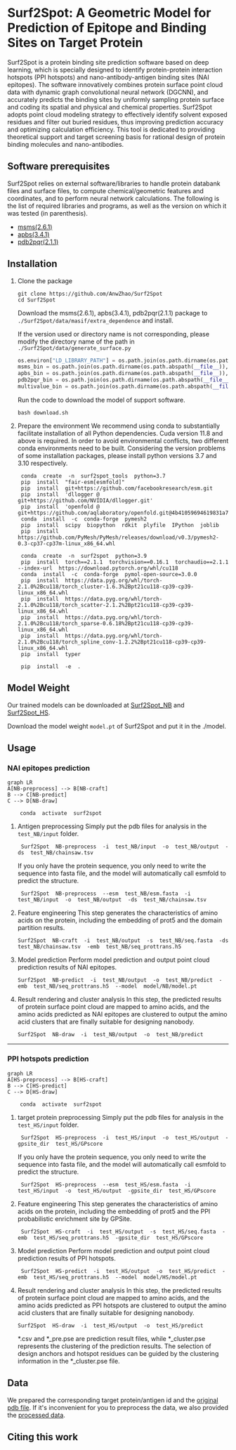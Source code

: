 # Surf2Spot: A Geometric Model for Prediction of Epitope and Binding Sites on Target Protein

Surf2Spot is a protein binding site prediction software based on deep learning, which is specially designed to identify protein-protein interaction hotspots (PPI hotspots) and nano-antibody-antigen binding sites (NAI epitopes). The software innovatively combines protein surface point cloud data with dynamic graph convolutional neural network (DGCNN), and accurately predicts the binding sites by uniformly sampling protein surface and coding its spatial and physical and chemical properties. 
Surf2Spot adopts point cloud modeling strategy to effectively identify solvent exposed residues and filter out buried residues, thus improving prediction accuracy and optimizing calculation efficiency. This tool is dedicated to providing theoretical support and target screening basis for rational design of protein binding molecules and nano-antibodies.


## Software prerequisites
Surf2Spot relies on external software/libraries to handle protein databank files and surface files, to compute chemical/geometric features and coordinates, and to perform neural network calculations. The following is the list of required libraries and programs, as well as the version on which it was tested (in parenthesis).

* [msms(2.6.1)](https://ccsb.scripps.edu/msms/)
* [apbs(3.4.1)](https://github.com/Electrostatics/apbs-pdb2pqr/releases)
* [pdb2pqr(2.1.1)](https://github.com/Electrostatics/pdb2pqr/releases?page=2)


## Installation
1. Clone the package
   ```shell
   git clone https://github.com/AnwZhao/Surf2Spot
   cd Surf2Spot
    ```
    Download the msms(2.6.1), apbs(3.4.1), pdb2pqr(2.1.1) package to `./Surf2Spot/data/masif/extra_dependence` and install.

   If the version used or directory name is not corresponding, please modify the directory name of the path in `./Surf2Spot/data/generate_surface.py`

   ```python
   os.environ["LD_LIBRARY_PATH"] = os.path.join(os.path.dirname(os.path.abspath(__file__)),  'masif/extra_dependence/APBS-3.4.1/lib')  
   msms_bin = os.path.join(os.path.dirname(os.path.abspath(__file__)),  'masif/extra_dependence/msms/msms.x86_64Linux2.2.6.1')  
   apbs_bin = os.path.join(os.path.dirname(os.path.abspath(__file__)),  'masif/extra_dependence/APBS-3.4.1/bin/apbs')  
   pdb2pqr_bin = os.path.join(os.path.dirname(os.path.abspath(__file__)),  "masif/extra_dependence/pdb2pqr/pdb2pqr")  
   multivalue_bin = os.path.join(os.path.dirname(os.path.abspath(__file__)),  "masif/extra_dependence/APBS-3.4.1/share/apbs/tools/bin/multivalue")
   ```  
    
    Run the code to download the model of support software.
    ```shell
    bash download.sh
    ```
    
    
2. Prepare the environment
We recommend using conda to substantially facilitate installation of all Python dependencies. 
Cuda version 11.8 and above is required. 
In order to avoid environmental conflicts, two different conda environments need to be built. Considering the version problems of some installation packages, please install python versions 3.7 and 3.10 respectively.
   ```shell
    conda  create  -n  surf2spot_tools  python=3.7    
    pip  install  "fair-esm[esmfold]"  
    pip  install  git+https://github.com/facebookresearch/esm.git  
    pip  install  'dllogger @ git+https://github.com/NVIDIA/dllogger.git'  
    pip  install  'openfold @ git+https://github.com/aqlaboratory/openfold.git@4b41059694619831a7db195b7e0988fc4ff3a307'   
    conda  install  -c  conda-forge  pymesh2  
    pip  install  scipy  biopython  rdkit  plyfile  IPython  joblib  
    pip  install  https://github.com/PyMesh/PyMesh/releases/download/v0.3/pymesh2-0.3-cp37-cp37m-linux_x86_64.whl
   ```

   ```shell
    conda  create  -n  surf2spot  python=3.9  
    pip  install  torch==2.1.1  torchvision==0.16.1  torchaudio==2.1.1  --index-url  https://download.pytorch.org/whl/cu118  
    conda  install  -c  conda-forge  pymol-open-source=3.0.0  
    pip  install  https://data.pyg.org/whl/torch-2.1.0%2Bcu118/torch_cluster-1.6.3%2Bpt21cu118-cp39-cp39-linux_x86_64.whl  
    pip  install  https://data.pyg.org/whl/torch-2.1.0%2Bcu118/torch_scatter-2.1.2%2Bpt21cu118-cp39-cp39-linux_x86_64.whl  
    pip  install  https://data.pyg.org/whl/torch-2.1.0%2Bcu118/torch_sparse-0.6.18%2Bpt21cu118-cp39-cp39-linux_x86_64.whl  
    pip  install  https://data.pyg.org/whl/torch-2.1.0%2Bcu118/torch_spline_conv-1.2.2%2Bpt21cu118-cp39-cp39-linux_x86_64.whl  
    pip  install  typer  
  
    pip  install  -e  .
   ```


## Model Weight

 Our trained models can be downloaded at [Surf2Spot_NB](https://huggingface.co/anwzhao/Surf2Spot_NB ) and [Surf2Spot_HS](https://huggingface.co/anwzhao/Surf2Spot_HS ).

Download the model weight `model.pt` of Surf2Spot  and put it in the ./model.


## Usage
### NAI epitopes prediction

```mermaid
graph LR
A[NB-preprocess] --> B[NB-craft] 
B --> C[NB-predict]
C --> D[NB-draw]
```
```shell
    conda  activate  surf2spot
```

1. Antigen preprocessing
   Simply put the pdb files for analysis in the `test_NB/input` folder.
   ```shell
    Surf2Spot  NB-preprocess  -i  test_NB/input  -o  test_NB/output  -ds  test_NB/chainsaw.tsv 
   ```
   If you only have the protein sequence, you only need to write the sequence into fasta file, and the model will automatically call esmfold to predict the structure.
   ```shell
    Surf2Spot  NB-preprocess  --esm  test_NB/esm.fasta  -i  test_NB/input  -o  test_NB/output  -ds  test_NB/chainsaw.tsv 
   ```

2. Feature engineering
    This step generates the characteristics of amino acids on the protein, including the embedding of prot5 and the domain partition results.
   ```shell
   Surf2Spot  NB-craft  -i  test_NB/output  -s  test_NB/seq.fasta  -ds  test_NB/chainsaw.tsv  -emb  test_NB/seq_prottrans.h5    
   ```

3. Model prediction
    Perform model prediction and output point cloud prediction results of NAI epitopes.
   ```shell
   Surf2Spot  NB-predict  -i  test_NB/output  -o  test_NB/predict  -emb  test_NB/seq_prottrans.h5  --model  model/NB/model.pt    
   ```

4. Result rendering and cluster analysis
    In this step, the predicted results of protein surface point cloud are mapped to amino acids, and the amino acids predicted as NAI epitopes are clustered to output the amino acid clusters that are finally suitable for designing nanobody.
   ```shell
   Surf2Spot  NB-draw  -i  test_NB/output  -o  test_NB/predict    
   ```
   
---
### PPI hotspots prediction

```mermaid
graph LR
A[HS-preprocess] --> B[HS-craft] 
B --> C[HS-predict]
C --> D[HS-draw]
```

```shell
    conda  activate  surf2spot
```

1. target protein preprocessing
    Simply put the pdb files for analysis in the `test_HS/input` folder.
   ```shell
    Surf2Spot  HS-preprocess  -i  test_HS/input  -o  test_HS/output  -gpsite_dir  test_HS/GPscore 
   ```
    If you only have the protein sequence, you only need to write the sequence into fasta file, and the model will automatically call esmfold to predict the structure. 
   ```shell
    Surf2Spot  HS-preprocess  --esm  test_HS/esm.fasta  -i  test_HS/input  -o  test_HS/output  -gpsite_dir  test_HS/GPscore 
   ```
   
2. Feature engineering
    This step generates the characteristics of amino acids on the protein, including the embedding of prot5 and the PPI probabilistic enrichment site by GPSite.
   ```shell
    Surf2Spot  HS-craft  -i  test_HS/output  -s  test_HS/seq.fasta  -emb  test_HS/seq_prottrans.h5  -gpsite_dir  test_HS/GPscore 
   ```

3. Model prediction
    Perform model prediction and output point cloud prediction results of PPI hotspots.
   ```shell
    Surf2Spot  HS-predict  -i  test_HS/output  -o  test_HS/predict  -emb  test_HS/seq_prottrans.h5  --model  model/HS/model.pt 
   ```

4. Result rendering and cluster analysis
    In this step, the predicted results of protein surface point cloud are mapped to amino acids, and the amino acids predicted as PPI hotspots are clustered to output the amino acid clusters that are finally suitable for designing nanobody.
   ```shell
   Surf2Spot  HS-draw  -i  test_HS/output  -o  test_HS/predict    
   ```
   *.csv and *_pre.pse are prediction result files, while *_cluster.pse represents the clustering of the prediction results. The selection of design anchors and hotspot residues can be guided by the clustering information in the *_cluster.pse file.

 
## Data
We prepared the corresponding target protein/antigen id and the [original pdb file](https://huggingface.co/datasets/anwzhao/Surf2Spot_raw_data).
If it's inconvenient for you to preprocess the data, we also provided the [processed data](https://huggingface.co/datasets/anwzhao/Surf2Spot_data).                                                                                                                                                                                                                                                                                                                                                                                                                                                                                                                                                                                                                                                                                                                                                                                                                                                                                                                                                                                                                                                                                                                                                                


## Citing this work

```bibtex

```

